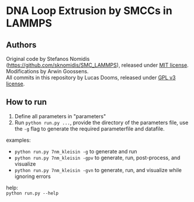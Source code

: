 # DNA Loop Extrusion by SMCCs in LAMMPS

## Authors

Original code by Stefanos Nomidis (https://github.com/sknomidis/SMC_LAMMPS), released under [MIT license](ORIGINAL_LICENSE).  
Modifications by Arwin Goossens.  
All commits in this repository by Lucas Dooms, released under [GPL v3 license](LICENSE).

## How to run

1. Define all parameters in "parameters"
2. Run `python run.py ...`, provide the directory of the parameters file, use the `-g` flag to generate the required parameterfile and datafile.

examples:
- `python run.py 7nm_kleisin -g`   to generate and run
- `python run.py 7nm_kleisin -gpv` to generate, run, post-process, and visualize
- `python run.py 7nm_kleisin -gvn` to generate, run, and visualize while ignoring errors

help:  
`python run.py --help`
